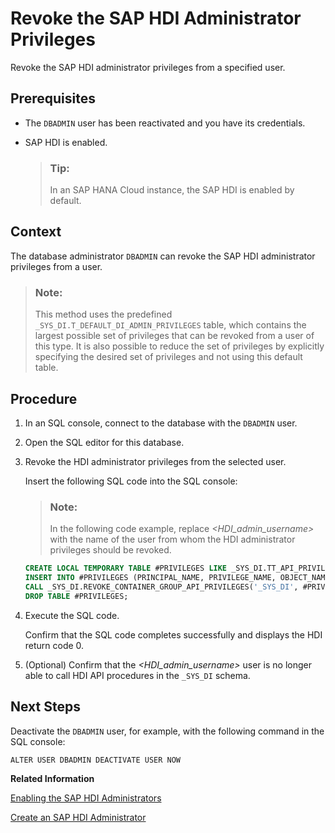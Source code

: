 <!-- loio84b472a52cbb4e4588a2d309f44f44cf -->

# Revoke the SAP HDI Administrator Privileges

Revoke the SAP HDI administrator privileges from a specified user.



<a name="loio84b472a52cbb4e4588a2d309f44f44cf__prereq_gml_1zz_j1b"/>

## Prerequisites

-   The `DBADMIN` user has been reactivated and you have its credentials.
-   SAP HDI is enabled.

    > ### Tip:  
    > In an SAP HANA Cloud instance, the SAP HDI is enabled by default.




## Context

The database administrator `DBADMIN` can revoke the SAP HDI administrator privileges from a user.

> ### Note:  
> This method uses the predefined `_SYS_DI.T_DEFAULT_DI_ADMIN_PRIVILEGES` table, which contains the largest possible set of privileges that can be revoked from a user of this type. It is also possible to reduce the set of privileges by explicitly specifying the desired set of privileges and not using this default table.



## Procedure

1.  In an SQL console, connect to the database with the `DBADMIN` user.

2.  Open the SQL editor for this database.

3.  Revoke the HDI administrator privileges from the selected user.

    Insert the following SQL code into the SQL console:

    > ### Note:  
    > In the following code example, replace *<HDI\_admin\_username\>* with the name of the user from whom the HDI administrator privileges should be revoked.

    ```sql
    CREATE LOCAL TEMPORARY TABLE #PRIVILEGES LIKE _SYS_DI.TT_API_PRIVILEGES;
    INSERT INTO #PRIVILEGES (PRINCIPAL_NAME, PRIVILEGE_NAME, OBJECT_NAME) SELECT '<HDI_admin_username>', PRIVILEGE_NAME, OBJECT_NAME FROM _SYS_DI.T_DEFAULT_DI_ADMIN_PRIVILEGES WHERE NOT (PRIVILEGE_NAME = 'SELECT' AND OBJECT_NAME LIKE 'T%');
    CALL _SYS_DI.REVOKE_CONTAINER_GROUP_API_PRIVILEGES('_SYS_DI', #PRIVILEGES, _SYS_DI.T_NO_PARAMETERS, ?, ?, ?);
    DROP TABLE #PRIVILEGES; 
    ```

4.  Execute the SQL code.

    Confirm that the SQL code completes successfully and displays the HDI return code 0.

5.  \(Optional\) Confirm that the *<HDI\_admin\_username\>* user is no longer able to call HDI API procedures in the `_SYS_DI` schema.




<a name="loio84b472a52cbb4e4588a2d309f44f44cf__postreq_ckz_5d1_k1b"/>

## Next Steps

Deactivate the `DBADMIN` user, for example, with the following command in the SQL console:

`ALTER USER DBADMIN DEACTIVATE USER NOW`

**Related Information**  


[Enabling the SAP HDI Administrators](enabling-the-sap-hdi-administrators-c248d55.md "Create the users required to adminstrate and maintain the SAP HANA Deployment Infrastructure (HDI) services.")

[Create an SAP HDI Administrator](create-an-sap-hdi-administrator-9a6bf8d.md "The HDI administrator is responsible for configuring general SAP HDI parameters, creating and dropping HDI container groups, moving HDI containers between groups, and managing the privileges of HDI container-group administrators.")

